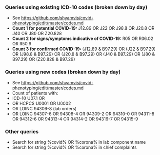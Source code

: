 ### Queries using existing ICD-10 codes (broken down by day)
* See https://github.com/shyamvis/covid-phenotyping/edit/master/codes.md
* **Count 1 for potential COVID-19:** J12.89 OR J22 OR J98.8 OR J20.8 OR J40 OR J80 OR Z20.828
* **Count 2 for signs/symptoms indicative of COVID-19:** R05 OR R06.02 OR R50.9
* **Count 3 for confirmed COVID-19:** (J12.89 & B97.29) OR (J22 & B97.29) OR (J98.8 & B97.29) OR (J20.8 & B97.29) OR (J40 & B97.29) OR (J80 & B97.29) OR (Z20.828 & B97.29)

### Queries using new codes (broken down by day)
* See https://github.com/shyamvis/covid-phenotyping/edit/master/codes.md
* Count of patients with:
* ICD-10 U07.1 OR 
* OR HCPCS U0001 OR U0002 
* OR LOINC 94306-8 (lab orders)
* OR LOINC 94307-6 OR 94308-4 OR 94309-2 OR 94310-0 OR 94311-8 OR 94312-6 OR 94313-4 OR 94314-2 OR 94316-7 OR 94315-9

### Other queries
* Search for string %covid% OR %corona% in lab component name
* Search for string %covid% OR %corona% in chief complaints
